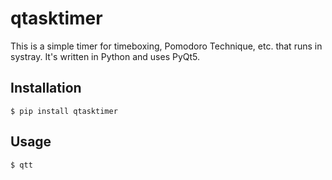 # qtasktimer

This is a simple timer for timeboxing, Pomodoro Technique, etc. that runs in
systray. It's written in Python and uses PyQt5.

## Installation

    $ pip install qtasktimer

## Usage

    $ qtt

